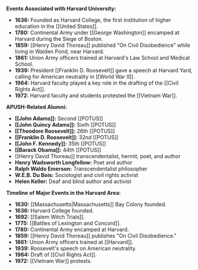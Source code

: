 
**Events Associated with Harvard University:**

* **1636:** Founded as Harvard College, the first institution of higher education in the [[United States]].
* **1780:** Continental Army under [[George Washington]] encamped at Harvard during the Siege of Boston.
* **1859:** [[Henry David Thoreau]] published "On Civil Disobedience" while living in Walden Pond, near Harvard.
* **1861:** Union Army officers trained at Harvard's Law School and Medical School.
* **1939:** President [[Franklin D. Roosevelt]] gave a speech at Harvard Yard, calling for American neutrality in [[World War II]].
* **1964:** Harvard faculty played a key role in the drafting of the [[Civil Rights Act]].
* **1972:** Harvard faculty and students protested the [[Vietnam War]].

**APUSH-Related Alumni:**

* **[[John Adams]]:** Second [[POTUS]]
* **[[John Quincy Adams]]:** Sixth [[POTUS]]
* **[[Theodore Roosevelt]]:** 26th [[POTUS]]
* **[[Franklin D. Roosevelt]]:** 32nd [[POTUS]]
* **[[John F. Kennedy]]:** 35th [[POTUS]]
* **[[Barack Obama]]:** 44th [[POTUS]]
* [[Henry David Thoreau]] transcendentalist, hermit, poet, and author
* **Henry Wadsworth Longfellow:** Poet and author
* **Ralph Waldo Emerson:** Transcendentalist philosopher
* **W.E.B. Du Bois:** Sociologist and civil rights activist
* **Helen Keller:** Deaf and blind author and activist

**Timeline of Major Events in the Harvard Area:**

* **1630:** [[Massachusetts|Massachusetts]] Bay Colony founded.
* **1636:** Harvard College founded.
* **1692:** [[Salem Witch Trials]].
* **1775:** [[Battles of Lexington and Concord]].
* **1780:** Continental Army encamped at Harvard.
* **1859:** [[Henry David Thoreau]] publishes "On Civil Disobedience."
* **1861:** Union Army officers trained at [[Harvard]].
* **1939:** Roosevelt's speech on American neutrality.
* **1964:** Draft of [[Civil Rights Act]].
* **1972:** [[Vietnam War]] protests.